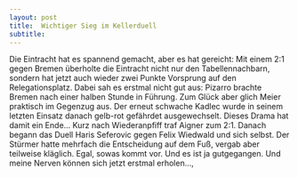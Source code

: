 ```yaml
---
layout: post
title:  Wichtiger Sieg im Kellerduell
subtitle:  
---
```


Die Eintracht hat es spannend gemacht, aber es hat gereicht: Mit einem 2:1 gegen Bremen überholte die Eintracht nicht nur den Tabellennachbarn, sondern hat jetzt auch wieder zwei Punkte Vorsprung auf den Relegationsplatz. Dabei sah es erstmal nicht gut aus: Pizarro brachte Bremen nach einer halben Stunde in Führung. Zum Glück aber glich Meier praktisch im Gegenzug aus. Der erneut schwache Kadlec wurde in seinem letzten Einsatz danach gelb-rot gefährdet ausgewechselt. Dieses Drama hat damit ein Ende... Kurz nach Wiederanpfiff traf Aigner zum 2:1. Danach begann das Duell Haris Seferovic gegen Felix Wiedwald und sich selbst. Der Stürmer hatte mehrfach die Entscheidung auf dem Fuß, vergab aber teilweise kläglich. Egal, sowas kommt vor. Und es ist ja gutgegangen. Und meine Nerven können sich jetzt erstmal erholen...,



